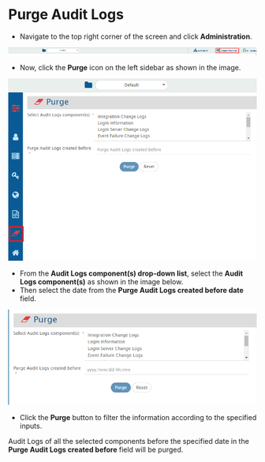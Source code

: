 # Purge Audit Logs

* Navigate to the top right corner of the screen and click **Administration**.  

<p align="center">
  <img src="../../assets/purge_administration_list_2.png" alt="Administration List" />
</p>

* Now, click the **Purge** icon on the left sidebar as shown in the image.  

<p align="center">
  <img src="../../assets/purge_sidebar_link_2.png" alt="Purge Sidebar" />
</p>

* From the **Audit Logs component(s) drop-down list**, select the **Audit Logs component(s)** as shown in the image below.  
* Then select the date from the **Purge Audit Logs created before date** field.  

<p align="center">
  <img src="../../assets/Purge.png" alt="Purge Selection" />
</p>

* Click the **Purge** button to filter the information according to the specified inputs.

Audit Logs of all the selected components before the specified date in the **Purge Audit Logs created before** field will be purged.
